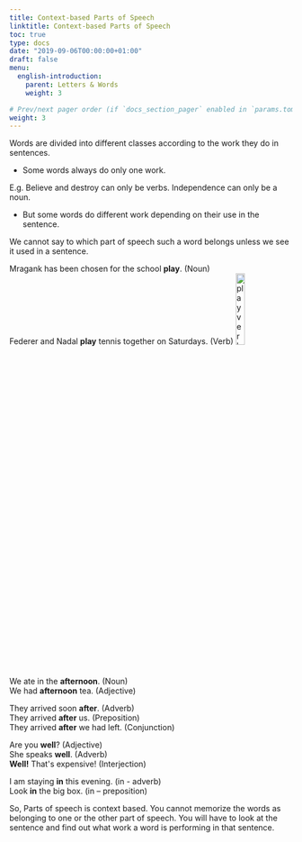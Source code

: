```yaml
---
title: Context-based Parts of Speech
linktitle: Context-based Parts of Speech
toc: true
type: docs
date: "2019-09-06T00:00:00+01:00"
draft: false
menu:
  english-introduction:
    parent: Letters & Words
    weight: 3

# Prev/next pager order (if `docs_section_pager` enabled in `params.toml`)
weight: 3
---
```


Words are divided into different classes according to the work they do in sentences. 

* Some words always do only one work.

E.g. Believe and destroy can only be verbs. Independence can only be a noun. 

* But some words do different work depending on their use in the sentence. 

We cannot say to which part of speech such a word belongs unless we see it used in a sentence. 

Mragank has been chosen for the school <b>play</b>. (Noun) <br>
Federer and Nadal <b>play</b> tennis together on Saturdays. (Verb)
<img src="../../../media/english-introduction/play-verb-noun.png" alt="play verb & noun" style="width:18%;height:18%;">

We ate in the <b>afternoon</b>. (Noun) <br>
We had <b>afternoon</b> tea. (Adjective)

They arrived soon <b>after</b>. (Adverb) <br>
They arrived <b>after</b> us. (Preposition) <br>
They arrived <b>after</b> we had left. (Conjunction)

Are you <b>well</b>? (Adjective)<br>
She speaks <b>well</b>. (Adverb)<br>
<b>Well!</b> That's expensive! (Interjection)

I am staying <b>in</b> this evening. (in - adverb)<br>
Look <b>in</b> the big box. (in – preposition)

So, Parts of speech is context based. 
You cannot memorize the words as belonging to one or the other part of speech. You will have to look at the sentence and find out what work a word is performing in that sentence. 


